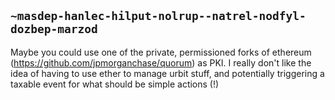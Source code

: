 ## `~masdep-hanlec-hilput-nolrup--natrel-nodfyl-dozbep-marzod`
Maybe you could use one of the private, permissioned forks of ethereum (https://github.com/jpmorganchase/quorum) as PKI.  I really don't like the idea of having to use ether to manage urbit stuff, and potentially triggering a taxable event for what should be simple actions (!)